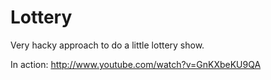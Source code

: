 # Lottery

Very hacky approach to do a little lottery show.

In action: http://www.youtube.com/watch?v=GnKXbeKU9QA

